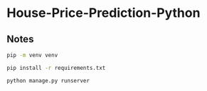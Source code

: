 # House-Price-Prediction-Python

## Notes

```sh
pip -m venv venv

pip install -r requirements.txt

python manage.py runserver
```
